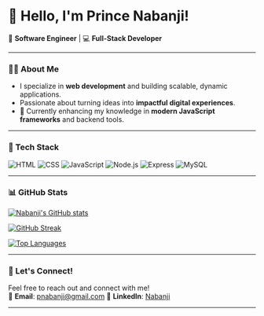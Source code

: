 # 👋 Hello, I'm Prince Nabanji!  
🚀 **Software Engineer** | 💻 **Full-Stack Developer**

---

### 👨‍💻 About Me  
- I specialize in **web development** and building scalable, dynamic applications.  
- Passionate about turning ideas into **impactful digital experiences**.  
- 🌱 Currently enhancing my knowledge in **modern JavaScript frameworks** and backend tools.  

---

### 🔧 Tech Stack  
![HTML](https://img.shields.io/badge/HTML5-2396F3?style=flat&logo=html5&logoColor=white)
![CSS](https://img.shields.io/badge/CSS3-264de4?style=flat&logo=css3&logoColor=white)
![JavaScript](https://img.shields.io/badge/JavaScript-F7DF1E?style=flat&logo=javascript&logoColor=black)
![Node.js](https://img.shields.io/badge/Node.js-339933?style=flat&logo=node.js&logoColor=white)
![Express](https://img.shields.io/badge/Express.js-000000?style=flat&logo=express&logoColor=white)
![MySQL](https://img.shields.io/badge/MySQL-005C84?style=flat&logo=mysql&logoColor=white)

---

### 📊 GitHub Stats  

[![Nabanji's GitHub stats](https://github-readme-stats.vercel.app/api?username=Nabanji&show_icons=true&theme=tokyonight)](https://github.com/Nabanji)

[![GitHub Streak](https://streak-stats.demolab.com?user=Nabanji&theme=tokyonight&date_format=M%20j%5B%2C%20Y%5D&cache_seconds=86400)](https://github.com/Nabanji)

[![Top Languages](https://github-readme-stats.vercel.app/api/top-langs/?username=Nabanji&layout=compact&theme=tokyonight)](https://github.com/Nabanji)

---

### 🚀 Let's Connect!  
Feel free to reach out and connect with me!  
📧 **Email**: pnabanji@gmail.com 
💼 **LinkedIn**: [Nabanji](https://www.linkedin.com/in/prince-nabanji-833538282/)  

---

